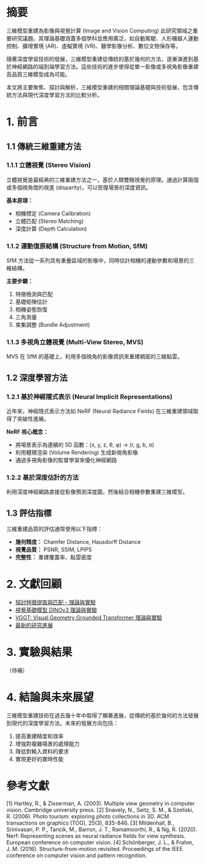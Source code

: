 # 摘要

三維模型重建為影像與視覺計算 (Image and Vision Computing) 此研究領域之重要研究議題。其理論基礎涵蓋多個學科並應用廣泛，如自動駕駛、人形機器人運動控制、擴增實境 (AR)、虛擬實境 (VR)、醫學影像分析、數位文物保存等。

隨著深度學習技術的發展，三維模型重建從傳統的基於幾何的方法，逐漸演進到基於神經網路的端到端學習方法。這些技術的進步使得從單一影像或多視角影像重建高品質三維模型成為可能。

本文將主要聚焦、探討與解析，三維模型重建的相關理論基礎與技術發展，包含傳統方法與現代深度學習方法的比較分析。

# 1. 前言

## 1.1 傳統三維重建方法

### 1.1.1 立體視覺 (Stereo Vision)

立體視覺是最經典的三維重建方法之一，基於人類雙眼視覺的原理。通過計算兩個或多個視角間的視差 (disparity)，可以恢復場景的深度資訊。

**基本原理：**
- 相機標定 (Camera Calibration)
- 立體匹配 (Stereo Matching)
- 深度計算 (Depth Calculation)

### 1.1.2 運動復原結構 (Structure from Motion, SfM)

SfM 方法從一系列具有重疊區域的影像中，同時估計相機的運動參數和場景的三維結構。

**主要步驟：**
1. 特徵檢測與匹配
2. 基礎矩陣估計
3. 相機姿態恢復
4. 三角測量
5. 束集調整 (Bundle Adjustment)

### 1.1.3 多視角立體視覺 (Multi-View Stereo, MVS)

MVS 在 SfM 的基礎上，利用多個視角的影像資訊來重建稠密的三維點雲。

## 1.2 深度學習方法

### 1.2.1 基於神經隱式表示 (Neural Implicit Representations)

近年來，神經隱式表示方法如 NeRF (Neural Radiance Fields) 在三維重建領域取得了突破性進展。

**NeRF 核心概念：**
- 將場景表示為連續的 5D 函數：(x, y, z, θ, φ) → (r, g, b, σ)
- 利用體積渲染 (Volume Rendering) 生成新視角影像
- 通過多視角影像的監督學習來優化神經網路

### 1.2.2 基於深度估計的方法

利用深度神經網路直接從影像預測深度圖，然後結合相機參數重建三維模型。

## 1.3 評估指標

三維重建品質的評估通常使用以下指標：
- **幾何精度：** Chamfer Distance, Hausdorff Distance
- **視覺品質：** PSNR, SSIM, LPIPS
- **完整性：** 重建覆蓋率、點雲密度

# 2. 文獻回顧

- [探討特徵提取與匹配 - 理論與實驗](https://hackmd.io/@danieltzou/BkZ5suKull)
- [視覺基礎模型 DINOv3 理論與實驗](https://hackmd.io/@danieltzou/HyeLdofYxl)
- [VGGT: Visual Geometry Grounded Transformer 理論與實驗](https://hackmd.io/@danieltzou/rJ15Pl7tle)
- [最新的研究進展](https://huggingface.co/spaces?category=3d-modeling)

# 3. 實驗與結果

（待補）

# 4. 結論與未來展望

三維模型重建技術在過去幾十年中取得了顯著進展，從傳統的基於幾何的方法發展到現代的深度學習方法。未來的發展方向包括：

1. 提高重建精度和效率
2. 增強對複雜場景的處理能力
3. 降低對輸入資料的要求
4. 實現更好的實時性能


# 參考文獻

[1] Hartley, R., & Zisserman, A. (2003). Multiple view geometry in computer vision. Cambridge university press.
[2] Snavely, N., Seitz, S. M., & Szeliski, R. (2006). Photo tourism: exploring photo collections in 3D. ACM transactions on graphics (TOG), 25(3), 835-846.
[3] Mildenhall, B., Srinivasan, P. P., Tancik, M., Barron, J. T., Ramamoorthi, R., & Ng, R. (2020). Nerf: Representing scenes as neural radiance fields for view synthesis. European conference on computer vision.
[4] Schönberger, J. L., & Frahm, J. M. (2016). Structure-from-motion revisited. Proceedings of the IEEE conference on computer vision and pattern recognition.


